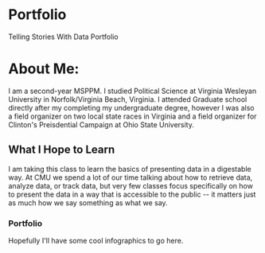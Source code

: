 # Portfolio
Telling Stories With Data Portfolio

# About Me: 

I am a second-year MSPPM. I studied Political Science at Virginia Wesleyan University in Norfolk/Virginia Beach, Virginia. I attended Graduate school directly after my completing my undergraduate degree, however I was also a field organizer on two local state races in Virginia and a field organizer for Clinton's Preisdential Campaign at Ohio State University.  

## What I Hope to Learn 

I am taking this class to learn the basics of presenting data in a digestable way. At CMU we spend a lot of our time talking about how to retrieve data, analyze data, or track data, but very few classes focus specifically on how to present the data in a way that is accessible to the public -- it matters just as much how we say something as what we say. 

### Portfolio 

Hopefully I'll have some cool infographics to go here. 
